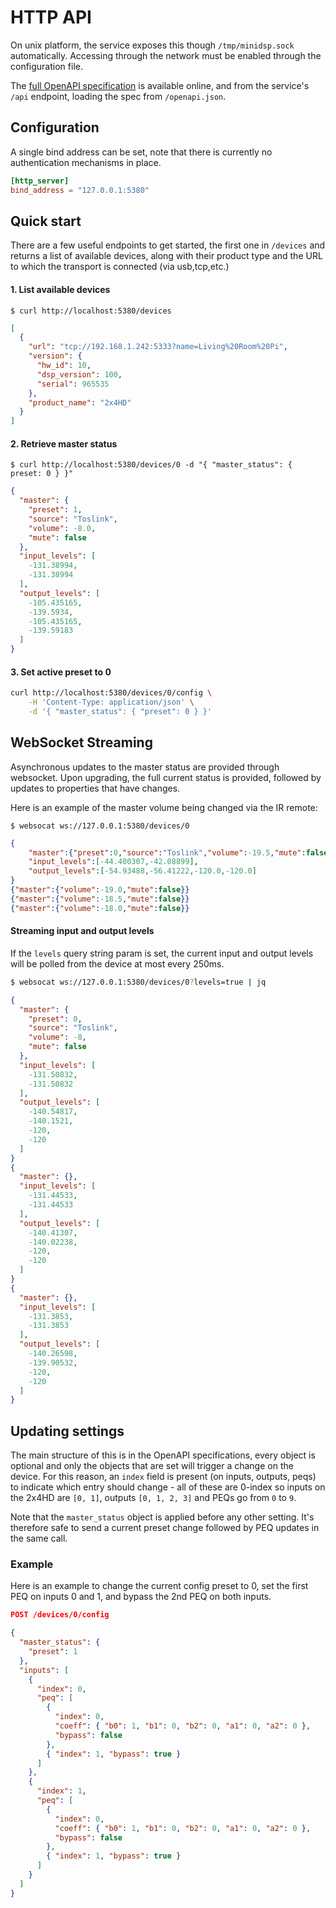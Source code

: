 # HTTP API
On unix platform, the service exposes this though `/tmp/minidsp.sock` automatically. Accessing through the network must be enabled through the configuration file.

The [full OpenAPI specification](/api.html) is available online, and from the service's `/api` endpoint, loading the spec from `/openapi.json`.

## Configuration
A single bind address can be set, note that there is currently no authentication mechanisms in place.

```toml
[http_server]
bind_address = "127.0.0.1:5380"
```


## Quick start
There are a few useful endpoints to get started, the first one in `/devices` and returns a list of available devices, along with their product type and the URL to which the transport is connected (via usb,tcp,etc.)

#### 1. List available devices
```
$ curl http://localhost:5380/devices
```

```json
[
  {
    "url": "tcp://192.168.1.242:5333?name=Living%20Room%20Pi",
    "version": {
      "hw_id": 10,
      "dsp_version": 100,
      "serial": 965535
    },
    "product_name": "2x4HD"
  }
]
```

#### 2. Retrieve master status
```
$ curl http://localhost:5380/devices/0 -d "{ "master_status": { preset: 0 } }"
```

```json
{
  "master": {
    "preset": 1,
    "source": "Toslink",
    "volume": -8.0,
    "mute": false
  },
  "input_levels": [
    -131.38994,
    -131.38994
  ],
  "output_levels": [
    -105.435165,
    -139.5934,
    -105.435165,
    -139.59183
  ]
}
```

#### 3. Set active preset to 0
```bash
curl http://localhost:5380/devices/0/config \
    -H 'Content-Type: application/json' \
    -d '{ "master_status": { "preset": 0 } }'
```


## WebSocket Streaming
Asynchronous updates to the master status are provided through websocket. Upon upgrading, the full current status is provided, followed by updates to properties that have changes.

Here is an example of the master volume being changed via the IR remote:

```
$ websocat ws://127.0.0.1:5380/devices/0
```
```json
{
    "master":{"preset":0,"source":"Toslink","volume":-19.5,"mute":false},
    "input_levels":[-44.400307,-42.08899],
    "output_levels":[-54.93488,-56.41222,-120.0,-120.0]
}
{"master":{"volume":-19.0,"mute":false}}
{"master":{"volume":-18.5,"mute":false}}
{"master":{"volume":-18.0,"mute":false}}
```

#### Streaming input and output levels
If the `levels` query string param is set, the current input and output levels will be polled from the device at most every 250ms. 
```bash
$ websocat ws://127.0.0.1:5380/devices/0?levels=true | jq
```

```json
{
  "master": {
    "preset": 0,
    "source": "Toslink",
    "volume": -8,
    "mute": false
  },
  "input_levels": [
    -131.50832,
    -131.50832
  ],
  "output_levels": [
    -140.54817,
    -140.1521,
    -120,
    -120
  ]
}
{
  "master": {},
  "input_levels": [
    -131.44533,
    -131.44533
  ],
  "output_levels": [
    -140.41307,
    -140.02238,
    -120,
    -120
  ]
}
{
  "master": {},
  "input_levels": [
    -131.3853,
    -131.3853
  ],
  "output_levels": [
    -140.26598,
    -139.90532,
    -120,
    -120
  ]
}
```


## Updating settings
The main structure of this is in the OpenAPI specifications, every object is optional and only the objects that are set will trigger a change on the device. For this reason, an `index` field is present (on inputs, outputs, peqs) to indicate which entry should change - all of these are 0-index so inputs on the 2x4HD are `[0, 1]`, outputs `[0, 1, 2, 3]` and PEQs go from `0` to `9`.

Note that the `master_status` object is applied before any other setting. It's therefore safe to send a current preset change followed by PEQ updates in the same call.

### Example
Here is an example to change the current config preset to 0, set the first PEQ on inputs 0 and 1, and bypass the 2nd PEQ on both inputs.


```json
POST /devices/0/config

{
  "master_status": {
    "preset": 1
  },
  "inputs": [
    {
      "index": 0,
      "peq": [
        {
          "index": 0,
          "coeff": { "b0": 1, "b1": 0, "b2": 0, "a1": 0, "a2": 0 },
          "bypass": false
        },
        { "index": 1, "bypass": true }
      ]
    },
    {
      "index": 1,
      "peq": [
        {
          "index": 0,
          "coeff": { "b0": 1, "b1": 0, "b2": 0, "a1": 0, "a2": 0 },
          "bypass": false
        },
        { "index": 1, "bypass": true }
      ]
    }
  ]
}
```
